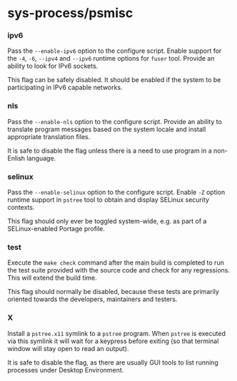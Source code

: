 # sys-process/psmisc

### ipv6
Pass the `--enable-ipv6` option to the configure script. Enable support for the `-4`, `-6`, `--ipv4` and `--ipv6` runtime options for `fuser` tool. Provide an ability to look for IPv6 sockets.

This flag can be safely disabled. It should be enabled if the system to be participating in IPv6 capable networks.

### nls
Pass the `--enable-nls` option to the configure script. Provide an ability to translate program messages based on the system locale and install appropriate translation files.

It is safe to disable the flag unless there is a need to use program in a non-Enlish language.

### selinux
Pass the `--enable-selinux` option to the configure script. Enable `-Z` option runtime support in `pstree` tool to obtain and display SELinux security contexts.

This flag should only ever be toggled system-wide, e.g. as part of a SELinux-enabled Portage profile.

### test
Execute the `make check` command after the main build is completed to run the test suite provided with the source code and check for any regressions. This will extend the build time.

This flag should normally be disabled, because these tests are primarily oriented towards the developers, maintainers and testers.

### X
Install a `pstree.x11` symlink to a `pstree` program. When `pstree` is executed via this symlink it will wait for a keypress before exiting (so that terminal window will stay open to read an output).

It is safe to disable the flag, as there are usually GUI tools to list running processes under Desktop Environment.
